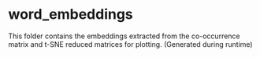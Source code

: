 # word_embeddings

This folder contains the embeddings extracted from the co-occurrence matrix and t-SNE reduced matrices for plotting. (Generated during runtime)